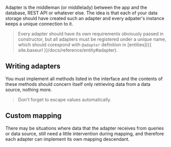 Adapter is the middleman (or middlelady) between the app and the database, REST API or whatever else. The idea is that each of your data storage should have created such an adapter and every adpater's instance keeps a unique connection to it.

> Every adapter should have its own requirements obviously passed in constructor, but all adapters must be registered under a unique name, which  should corespond with `@adapter` definition in [entities]({{ site.baseurl }}/docs/reference/entity#adapter).

## Writing adapters
You must implement all methods listed in the interface and the contents of these methods should concern itself only retrieving data from a data source, nothing more.

> Don't forget to escape values automatically.

## Custom mapping
There may be situations where data that the adapter receives from queries or data source, still need a little intervention during mapping, and therefore each adapter can implement its own mapping descendant.